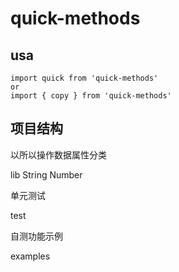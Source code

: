 # quick-methods

## usa

```
import quick from 'quick-methods'
or
import { copy } from 'quick-methods'
```


## 项目结构

以所以操作数据属性分类

lib
  String
  Number


单元测试

test

自测功能示例

examples
